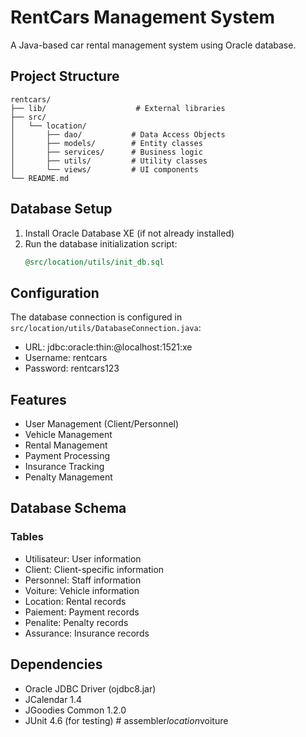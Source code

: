 # RentCars Management System

A Java-based car rental management system using Oracle database.

## Project Structure

```
rentcars/
├── lib/                    # External libraries
├── src/
│   └── location/
│       ├── dao/           # Data Access Objects
│       ├── models/        # Entity classes
│       ├── services/      # Business logic
│       ├── utils/         # Utility classes
│       └── views/         # UI components
└── README.md
```

## Database Setup

1. Install Oracle Database XE (if not already installed)
2. Run the database initialization script:
   ```sql
   @src/location/utils/init_db.sql
   ```

## Configuration

The database connection is configured in `src/location/utils/DatabaseConnection.java`:
- URL: jdbc:oracle:thin:@localhost:1521:xe
- Username: rentcars
- Password: rentcars123

## Features

- User Management (Client/Personnel)
- Vehicle Management
- Rental Management
- Payment Processing
- Insurance Tracking
- Penalty Management

## Database Schema

### Tables
- Utilisateur: User information
- Client: Client-specific information
- Personnel: Staff information
- Voiture: Vehicle information
- Location: Rental records
- Paiement: Payment records
- Penalite: Penalty records
- Assurance: Insurance records

## Dependencies

- Oracle JDBC Driver (ojdbc8.jar)
- JCalendar 1.4
- JGoodies Common 1.2.0
- JUnit 4.6 (for testing)
#   a s s e m b l e r _ l o c a t i o n _ v o i t u r e  
 